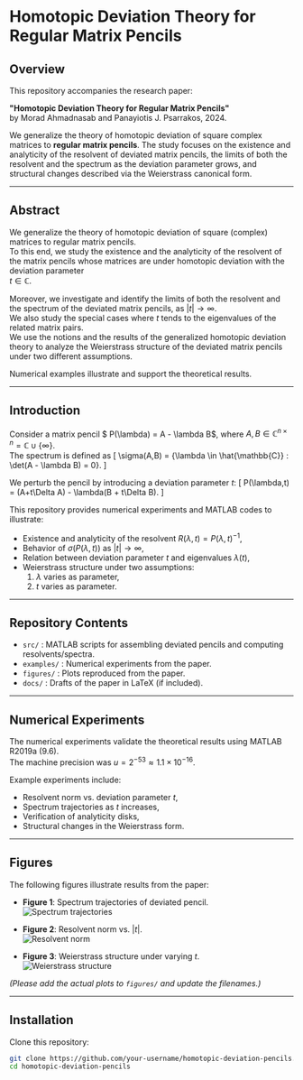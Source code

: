 # Homotopic Deviation Theory for Regular Matrix Pencils

## Overview
This repository accompanies the research paper:

**"Homotopic Deviation Theory for Regular Matrix Pencils"**  
by Morad Ahmadnasab and Panayiotis J. Psarrakos, 2024.

We generalize the theory of homotopic deviation of square complex matrices to **regular matrix pencils**. The study focuses on the existence and analyticity of the resolvent of deviated matrix pencils, the limits of both the resolvent and the spectrum as the deviation parameter grows, and structural changes described via the Weierstrass canonical form.

---

## Abstract
We generalize the theory of homotopic deviation of square (complex) matrices to regular matrix pencils.  
To this end, we study the existence and the analyticity of the resolvent of the matrix pencils whose matrices are under homotopic deviation with the deviation parameter  
$t \in \mathbb{C}$.  

Moreover, we investigate and identify the limits of both the resolvent and the spectrum of the deviated matrix pencils, as $|t| \to \infty$.  
We also study the special cases where $t$ tends to the eigenvalues of the related matrix pairs.  
We use the notions and the results of the generalized homotopic deviation theory to analyze the Weierstrass structure of the deviated matrix pencils under two different assumptions.  

Numerical examples illustrate and support the theoretical results.

---

## Introduction
Consider a matrix pencil
$ P(\lambda) = A - \lambda B$, where $A, B \in \mathbb{C}^{n \times n} = \mathbb{C} \cup \{ \infty \}$.  
The spectrum is defined as
\[
\sigma(A,B) = \{\lambda \in \hat{\mathbb{C}} : \det(A - \lambda B) = 0\}.
\]

We perturb the pencil by introducing a deviation parameter $t$:
\[
P(\lambda,t) = (A+t\Delta A) - \lambda(B + t\Delta B).
\]

This repository provides numerical experiments and MATLAB codes to illustrate:
- Existence and analyticity of the resolvent $R(\lambda,t) = P(\lambda,t)^{-1}$,
- Behavior of $\sigma(P(\lambda,t))$ as $|t| \to \infty$,
- Relation between deviation parameter $t$ and eigenvalues $\lambda(t)$,
- Weierstrass structure under two assumptions:
  1. $\lambda$ varies as parameter,
  2. $t$ varies as parameter.

---

## Repository Contents
- `src/` : MATLAB scripts for assembling deviated pencils and computing resolvents/spectra.
- `examples/` : Numerical experiments from the paper.
- `figures/` : Plots reproduced from the paper.
- `docs/` : Drafts of the paper in LaTeX (if included).

---

## Numerical Experiments
The numerical experiments validate the theoretical results using MATLAB R2019a (9.6).  
The machine precision was $u=2^{-53} \approx 1.1 \times 10^{-16}$.  

Example experiments include:
- Resolvent norm vs. deviation parameter $t$,
- Spectrum trajectories as $t$ increases,
- Verification of analyticity disks,
- Structural changes in the Weierstrass form.

---

## Figures
The following figures illustrate results from the paper:

- **Figure 1**: Spectrum trajectories of deviated pencil.  
  ![Spectrum trajectories](figures/spectrum_trajectories.png)

- **Figure 2**: Resolvent norm vs. $|t|$.  
  ![Resolvent norm](figures/resolvent_norm.png)

- **Figure 3**: Weierstrass structure under varying $t$.  
  ![Weierstrass structure](figures/weierstrass_structure.png)

*(Please add the actual plots to `figures/` and update the filenames.)*

---

## Installation
Clone this repository:
```bash
git clone https://github.com/your-username/homotopic-deviation-pencils.git
cd homotopic-deviation-pencils
